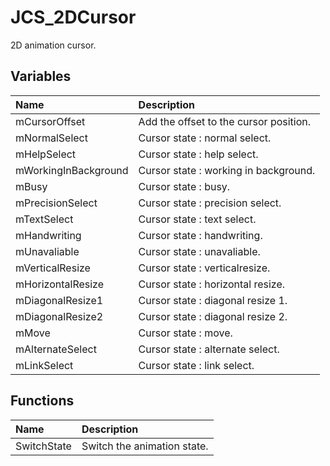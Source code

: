 # JCS_2DCursor

2D animation cursor.

## Variables

| Name | Description |
|:---|:---|
| mCursorOffset | Add the offset to the cursor position. |
| mNormalSelect | Cursor state : normal select. |
| mHelpSelect | Cursor state : help select. |
| mWorkingInBackground | Cursor state : working in background. |
| mBusy | Cursor state : busy. |
| mPrecisionSelect | Cursor state : precision select. |
| mTextSelect | Cursor state : text select. |
| mHandwriting | Cursor state : handwriting. |
| mUnavaliable | Cursor state : unavaliable. |
| mVerticalResize | Cursor state : verticalresize. |
| mHorizontalResize | Cursor state : horizontal resize. |
| mDiagonalResize1 | Cursor state : diagonal resize 1. |
| mDiagonalResize2 | Cursor state : diagonal resize 2. |
| mMove | Cursor state : move. |
| mAlternateSelect | Cursor state : alternate select. |
| mLinkSelect | Cursor state : link select. |

## Functions

| Name | Description |
|:---|:---|
| SwitchState | Switch the animation state. |
